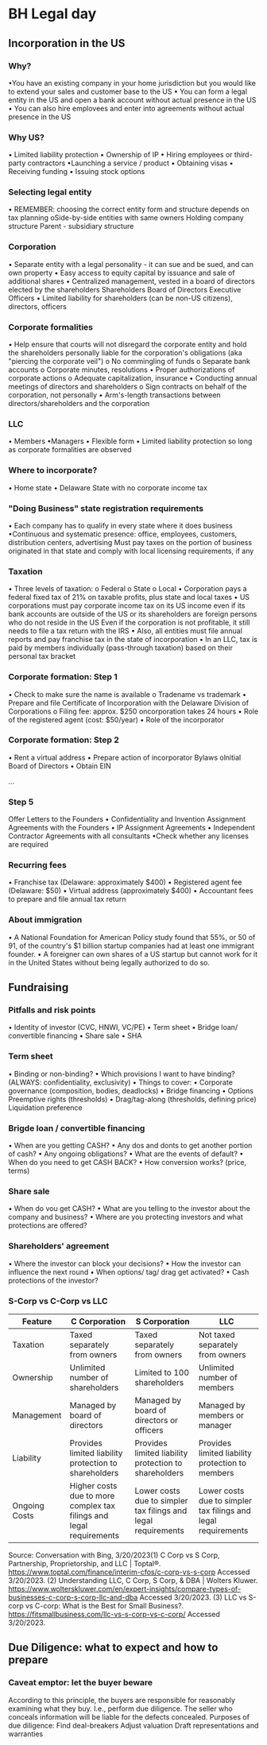 # BH Legal day
## Incorporation in the US
### Why?
•You have an existing company in your home jurisdiction
but you would like to extend your sales and customer
base to the US
• You can form a legal entity in the US and open a bank
account without actual presence in the US
• You can also hire emplovees and enter into agreements
without actual presence in the US

### Why US?
• Limited liability protection
• Ownership of IP
• Hiring employees or third-party contractors
•Launching a service / product
• Obtaining visas
• Receiving funding
• Issuing stock options

### Selecting legal entity
• REMEMBER: choosing the correct entity form and
structure depends on tax planning
oSide-by-side entities with same owners
Holding company structure
Parent - subsidiary structure

### Corporation
• Separate entity with a legal personality - it can sue and be
sued, and can own property
• Easy access to equity capital by issuance and sale of additional
shares
• Centralized management, vested in a board of directors
elected by the shareholders
Shareholders
Board of Directors
Executive Officers
• Limited liability for shareholders (can be non-US citizens),
directors, officers

### Corporate formalities
• Help ensure that courts will not disregard the corporate entity and hold the
shareholders personally liable for the corporation's obligations (aka "piercing the
corporate veil")
o No commingling of funds
o Separate bank accounts
o Corporate minutes, resolutions
• Proper authorizations of corporate actions
o Adequate capitalization, insurance
• Conducting annual meetings of directors and shareholders
o Sign contracts on behalf of the corporation, not personally
• Arm's-length transactions between directors/shareholders and the corporation

### LLC
• Members
•Managers
• Flexible form
• Limited liability protection so long as corporate
formalities are observed

### Where to incorporate?
• Home state
• Delaware
State with no corporate income tax

### "Doing Business" state registration requirements
• Each company has to qualify in every state where it does
business
•Continuous and systematic presence: office,
employees, customers, distribution centers, advertising
Must pay taxes on the portion of business originated in
that state and comply with local licensing
requirements, if any

### Taxation
• Three levels of taxation:
o Federal
o State
o Local
• Corporation pays a federal fixed tax of 21% on taxable profits, plus state and local taxes
• US corporations must pay corporate income tax on its US income even if its bank accounts are
outside of the US or its shareholders are foreign persons who do not reside in the US
Even if the corporation is not profitable, it still needs to file a tax return with the IRS
• Also, all entities must file annual reports and pay franchise tax in the state of incorporation
• In an LLC, tax is paid by members individually (pass-through taxation) based on their personal
tax bracket

### Corporate formation: Step 1
• Check to make sure the name is available
o Tradename vs trademark
• Prepare and file Certificate of Incorporation with the Delaware
Division of Corporations
o Filing fee: approx. $250
oncorporation takes 24 hours
• Role of the registered agent (cost: $50/year)
• Role of the incorporator

### Corporate formation: Step 2
• Rent a virtual address
• Prepare action of incorporator
Bylaws
olnitial Board of Directors
• Obtain EIN

...
### Step 5
Offer Letters to the Founders
• Confidentiality and Invention Assignment Agreements
with the Founders
• IP Assignment Agreements
• Independent Contractor Agreements with all consultants
•Check whether any licenses are required

### Recurring fees
• Franchise tax (Delaware: approximately $400)
• Registered agent fee (Delaware: $50)
• Virtual address (approximately $400)
• Accountant fees to prepare and file annual tax return

### About immigration
• A National Foundation for American Policy study found
that 55%, or 50 of 91, of the country's $1 billion startup
companies had at least one immigrant founder.
• A foreigner can own shares of a US startup but cannot
work for it in the United States without being legally
authorized to do so.

## Fundraising
### Pitfalls and risk points
• Identity of investor (CVC, HNWI, VC/PE)
• Term sheet
• Bridge loan/ convertible financing
• Share sale
• SHA

### Term sheet
• Binding or non-binding?
• Which provisions I want to have binding? (ALWAYS: confidentiality, exclusivity)
• Things to cover:
• Corporate governance (composition, bodies, deadlocks)
•  Bridge financing
• Options
Preemptive rights (thresholds)
• Drag/tag-along (thresholds, defining price)
Liquidation preference

### Brigde loan / convertible financing
• When are you getting CASH?
• Any dos and donts to get another portion of cash?
• Any ongoing obligations?
• What are the events of default?
• When do you need to get CASH BACK?
• How conversion works? (price, terms)

### Share sale
• When do vou get CASH?
• What are you telling to the investor about the company and business?
• Where are you protecting investors and what protections are offered?

### Shareholders' agreement
• Where the investor can block your decisions?
• How the investor can influence the next round
• When options/ tag/ drag get activated?
• Cash protections of the investor?

### S-Corp vs C-Corp vs LLC

| Feature | C Corporation | S Corporation | LLC |
| --- | --- | --- | --- |
| Taxation | Taxed separately from owners | Taxed separately from owners | Not taxed separately from owners |
| Ownership | Unlimited number of shareholders | Limited to 100 shareholders | Unlimited number of members |
| Management | Managed by board of directors | Managed by board of directors or officers | Managed by members or manager |
| Liability | Provides limited liability protection to shareholders | Provides limited liability protection to shareholders | Provides limited liability protection to members |
| Ongoing Costs | Higher costs due to more complex tax filings and legal requirements | Lower costs due to simpler tax filings and legal requirements | Lower costs due to simpler tax filings and legal requirements |


Source: Conversation with Bing, 3/20/2023(1) C Corp vs S Corp, Partnership, Proprietorship, and LLC | Toptal®. https://www.toptal.com/finance/interim-cfos/c-corp-vs-s-corp Accessed 3/20/2023.
(2) Understanding LLC, C Corp, S Corp, & DBA | Wolters Kluwer. https://www.wolterskluwer.com/en/expert-insights/compare-types-of-businesses-c-corp-s-corp-llc-and-dba Accessed 3/20/2023.
(3) LLC vs S-corp vs C-corp: What is the Best for Small Business?. https://fitsmallbusiness.com/llc-vs-s-corp-vs-c-corp/ Accessed 3/20/2023.

## Due Diligence: what to expect and how to prepare
### Caveat emptor: let the buyer beware
According to this principle, the buyers
are responsible for reasonably
examining what they buy. I.e., perform
due diligence.
The seller who conceals information
will be liable for the defects concealed.
Purposes of due diligence:
Find deal-breakers
Adjust valuation
Draft representations and
warranties

